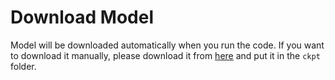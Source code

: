 # Download Model

Model will be downloaded automatically when you run the code. If you want to download it manually, please download it from [here](https://drive.google.com/drive/u/0/folders/1vxga_sFDk8OLfIAM1JyivEITDh9iZErf) and put it in the `ckpt` folder.
